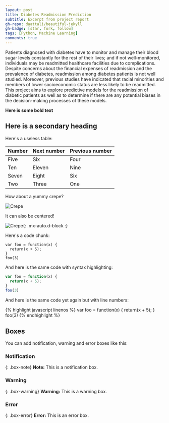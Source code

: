 ```yaml
---
layout: post
title: Diabetes Readmission Prediction
subtitle: Excerpt from project report
gh-repo: daattali/beautiful-jekyll
gh-badge: [star, fork, follow]
tags: [Python, Machine Learning]
comments: true
---
```


Patients diagnosed with diabetes have to monitor and manage their blood sugar levels constantly for the rest of their lives; and if not well-monitored, individuals may be readmitted healthcare facilities due to complications. Despite concerns about the financial expenses of readmission and the prevalence of diabetes, readmission among diabetes patients is not well studied. Moreover, previous studies have indicated that racial minorities and members of lower socioeconomic status are less likely to be readmitted. This project aims to explore predictive models for the readmission of diabetic patients as well as to determine if there are any potential biases in the decision-making processes of these models.


**Here is some bold text**

## Here is a secondary heading

Here's a useless table:

| Number | Next number | Previous number |
| :------ |:--- | :--- |
| Five | Six | Four |
| Ten | Eleven | Nine |
| Seven | Eight | Six |
| Two | Three | One |


How about a yummy crepe?

![Crepe](https://s3-media3.fl.yelpcdn.com/bphoto/cQ1Yoa75m2yUFFbY2xwuqw/348s.jpg)

It can also be centered!

![Crepe](https://s3-media3.fl.yelpcdn.com/bphoto/cQ1Yoa75m2yUFFbY2xwuqw/348s.jpg){: .mx-auto.d-block :}

Here's a code chunk:

~~~
var foo = function(x) {
  return(x + 5);
}
foo(3)
~~~

And here is the same code with syntax highlighting:

```javascript
var foo = function(x) {
  return(x + 5);
}
foo(3)
```

And here is the same code yet again but with line numbers:

{% highlight javascript linenos %}
var foo = function(x) {
  return(x + 5);
}
foo(3)
{% endhighlight %}

## Boxes
You can add notification, warning and error boxes like this:

### Notification

{: .box-note}
**Note:** This is a notification box.

### Warning

{: .box-warning}
**Warning:** This is a warning box.

### Error

{: .box-error}
**Error:** This is an error box.
